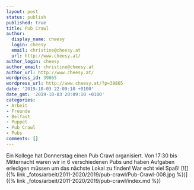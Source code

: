 ```yaml
---
layout: post
status: publish
published: true
title: Pub Crawl
author:
  display_name: cheesy
  login: cheesy
  email: christine@cheesy.at
  url: http://www.cheesy.at/
author_login: cheesy
author_email: christine@cheesy.at
author_url: http://www.cheesy.at/
wordpress_id: 39865
wordpress_url: http://www.cheesy.at/?p=39865
date: '2019-10-03 22:09:10 +0100'
date_gmt: '2019-10-03 20:09:10 +0100'
categories:
- Arbeit
- Freunde
- Belfast
- Puppet
- Pub Crawl
- Pubs
comments: []
---
```

Ein Kollege hat Donnerstag einen Pub Crawl organisiert. Von 17:30 bis Mitternacht waren wir in 6 verschiedenen Pubs und haben Aufgaben erledigen müssen um das nächste Lokal zu finden! War echt viel Spaß!
[![]({% link _fotos/arbeit/2011-2020/2019/pub-crawl/Pub-Crawl-008.jpg %})]({% link _fotos/arbeit/2011-2020/2019/pub-crawl/index.md %})

